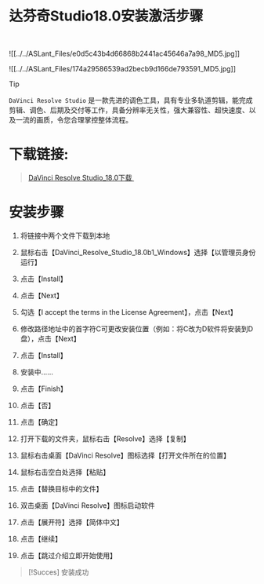 # 达芬奇Studio18.0安装激活步骤

<meta name="referrer" content="no-referrer" />    

![[../../ASLant_Files/e0d5c43b4d66868b2441ac45646a7a98_MD5.jpg]]

![[../../ASLant_Files/174a29586539ad2becb9d166de793591_MD5.jpg]]
> [!tip]
> `DaVinci Resolve Studio` 是一款先进的调色工具，具有专业多轨道剪辑，能完成剪辑、调色、后期及交付等工作，具备分辨率无关性，强大兼容性、超快速度、以及一流的画质，令您合理掌控整体流程。
# 下载链接:    

> [DaVinci Resolve Studio_18.0下载 ](https://www.aliyundrive.com/s/MNRwo2QCnkv)    

# 安装步骤

1. 将链接中两个文件下载到本地    

2. 鼠标右击【DaVinci_Resolve_Studio_18.0b1_Windows】选择【以管理员身份运行】    

3. 点击【Install】    

4. 点击【Next】    

5. 勾选【I accept the terms in the License Agreement】，点击【Next】    

6. 修改路径地址中的首字符C可更改安装位置（例如：将C改为D软件将安装到D盘），点击【Next】    

7. 点击【Install】    

8. 安装中……    

9. 点击【Finish】

10. 点击【否】    

11. 点击【确定】    

12. 打开下载的文件夹，鼠标右击【Resolve】选择【复制】    

13. 鼠标右击桌面【DaVinci Resolve】图标选择【打开文件所在的位置】    

14. 鼠标右击空白处选择【粘贴】    

15. 点击【替换目标中的文件】    

16. 双击桌面【DaVinci Resolve】图标启动软件    

17. 点击【展开符】选择【简体中文】    

18. 点击【继续】

19. 点击【跳过介绍立即开始使用】    

> [!Succes]
> 安装成功